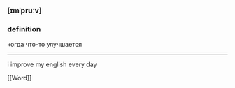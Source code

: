 ### [ɪmˈpruːv]

### definition

когда что-то улучшается 

---

i improve my english every day

[[Word]]